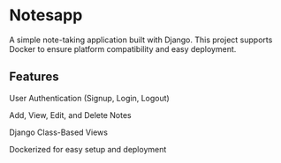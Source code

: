 # Notesapp

A simple note-taking application built with Django. This project supports Docker to ensure platform compatibility and easy deployment.

## Features

User Authentication (Signup, Login, Logout)

Add, View, Edit, and Delete Notes

Django Class-Based Views

Dockerized for easy setup and deployment
